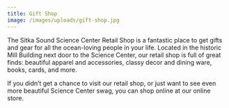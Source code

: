 ```yaml
---
title: Gift Shop
image: /images/uploads/gift-shop.jpg
---
```


The Sitka Sound Science Center Retail Shop is a fantastic place to get gifts and gear for all the ocean-loving people in your life. Located in the historic Mill Building next door to the Science Center, our retail shop is full of great finds: beautiful apparel and accessories, classy decor and dining ware, books, cards, and more.

If you didn’t get a chance to visit our retail shop, or just want to see even more beautiful Science Center swag, you can shop online at our online store.